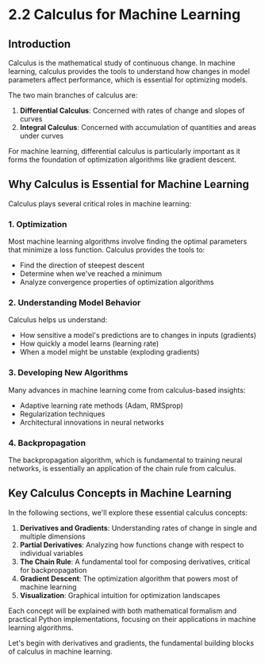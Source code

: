 # 2.2 Calculus for Machine Learning

## Introduction

Calculus is the mathematical study of continuous change. In machine learning, calculus provides the tools to understand how changes in model parameters affect performance, which is essential for optimizing models.

The two main branches of calculus are:

1. **Differential Calculus**: Concerned with rates of change and slopes of curves
2. **Integral Calculus**: Concerned with accumulation of quantities and areas under curves

For machine learning, differential calculus is particularly important as it forms the foundation of optimization algorithms like gradient descent.

## Why Calculus is Essential for Machine Learning

Calculus plays several critical roles in machine learning:

### 1. Optimization

Most machine learning algorithms involve finding the optimal parameters that minimize a loss function. Calculus provides the tools to:
- Find the direction of steepest descent
- Determine when we've reached a minimum
- Analyze convergence properties of optimization algorithms

### 2. Understanding Model Behavior

Calculus helps us understand:
- How sensitive a model's predictions are to changes in inputs (gradients)
- How quickly a model learns (learning rate)
- When a model might be unstable (exploding gradients)

### 3. Developing New Algorithms

Many advances in machine learning come from calculus-based insights:
- Adaptive learning rate methods (Adam, RMSprop)
- Regularization techniques
- Architectural innovations in neural networks

### 4. Backpropagation

The backpropagation algorithm, which is fundamental to training neural networks, is essentially an application of the chain rule from calculus.

## Key Calculus Concepts in Machine Learning

In the following sections, we'll explore these essential calculus concepts:

1. **Derivatives and Gradients**: Understanding rates of change in single and multiple dimensions
2. **Partial Derivatives**: Analyzing how functions change with respect to individual variables
3. **The Chain Rule**: A fundamental tool for composing derivatives, critical for backpropagation
4. **Gradient Descent**: The optimization algorithm that powers most of machine learning
5. **Visualization**: Graphical intuition for optimization landscapes

Each concept will be explained with both mathematical formalism and practical Python implementations, focusing on their applications in machine learning algorithms.

Let's begin with derivatives and gradients, the fundamental building blocks of calculus in machine learning.
